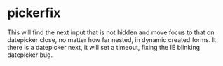 # pickerfix
This will find the next input that is not hidden and move focus to that on datepicker close, no matter how far nested, in dynamic created 
forms. It there is a datepicker next, it will set a timeout, fixing the IE blinking datepicker bug. 
